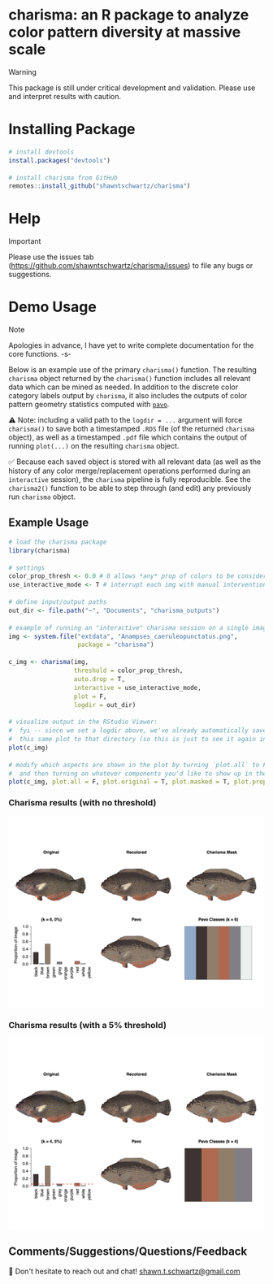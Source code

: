 # charisma: an R package to analyze color pattern diversity at massive scale

> [!WARNING]  
> This package is still under critical development and validation. Please use and interpret results with caution.

# Installing Package

``` r
# install devtools
install.packages("devtools")

# install charisma from GitHub
remotes::install_github("shawntschwartz/charisma")
``` 

# Help

> [!IMPORTANT]  
> Please use the issues tab (https://github.com/shawntschwartz/charisma/issues) to file any bugs or suggestions.

# Demo Usage

> [!NOTE]  
> Apologies in advance, I have yet to write complete documentation for the core functions. -s-

Below is an example use of the primary `charisma()` function. The resulting `charisma` object returned by the `charisma()` function includes all relevant data which can be mined as needed. In addition to the discrete color category labels output by `charisma`, it also includes the outputs of color pattern geometry statistics computed with [`pavo`](https://github.com/rmaia/pavo).

⚠️ Note: including a valid path to the `logdir = ...` argument will force `charisma()` to save both a timestamped `.RDS` file (of the returned `charisma` object), as well as a timestamped `.pdf` file which contains the output of running `plot(...)` on the resulting `charisma` object. 

✅ Because each saved object is stored with all relevant data (as well as the history of any color merge/replacement operations performed during an `interactive` session), the `charisma` pipeline is fully reproducible. See the `charisma2()` function to be able to step through (and edit) any previously run `charisma` object.

## Example Usage
```r
# load the charisma package
library(charisma)

# settings
color_prop_thresh <- 0.0 # 0 allows *any* prop of colors to be considered
use_interactive_mode <- T # interrupt each img with manual intervention

# define input/output paths
out_dir <- file.path("~", "Documents", "charisma_outputs")

# example of running an "interactive" charisma session on a single image
img <- system.file("extdata", "Anampses_caeruleopunctatus.png",
                   package = "charisma")

c_img <- charisma(img,
                  threshold = color_prop_thresh,
                  auto.drop = T,
                  interactive = use_interactive_mode,
                  plot = F,
                  logdir = out_dir)

# visualize output in the RStudio Viewer:
#  fyi -- since we set a logdir above, we've already automatically saved out
#  this same plot to that directory (so this is just to see it again in RStudio)
plot(c_img)

# modify which aspects are shown in the plot by turning `plot.all` to FALSE
#  and then turning on whatever components you'd like to show up in the plot
plot(c_img, plot.all = F, plot.original = T, plot.masked = T, plot.props = T)
```
### Charisma results (with no threshold)
<img src="man/figures/charisma_no_thresh.png" align="center" width="600" />

### Charisma results (with a 5% threshold)
<img src="man/figures/charisma_0p05_thresh.png" align="center" width="600" />

## Comments/Suggestions/Questions/Feedback
👋 Don't hesitate to reach out and chat! <shawn.t.schwartz@gmail.com>


